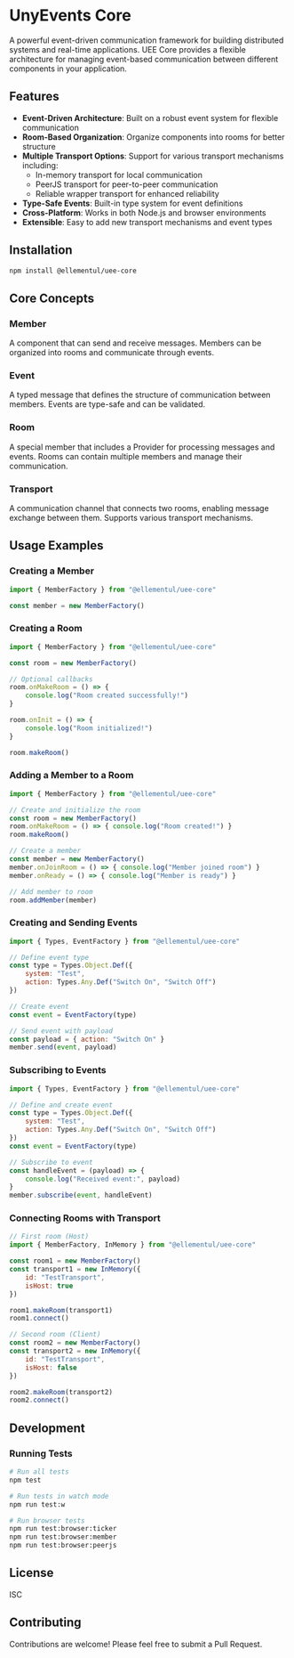 # UnyEvents Core

A powerful event-driven communication framework for building distributed systems and real-time applications. UEE Core provides a flexible architecture for managing event-based communication between different components in your application.

## Features

- **Event-Driven Architecture**: Built on a robust event system for flexible communication
- **Room-Based Organization**: Organize components into rooms for better structure
- **Multiple Transport Options**: Support for various transport mechanisms including:
  - In-memory transport for local communication
  - PeerJS transport for peer-to-peer communication
  - Reliable wrapper transport for enhanced reliability
- **Type-Safe Events**: Built-in type system for event definitions
- **Cross-Platform**: Works in both Node.js and browser environments
- **Extensible**: Easy to add new transport mechanisms and event types

## Installation

```bash
npm install @ellementul/uee-core
```

## Core Concepts

### Member
A component that can send and receive messages. Members can be organized into rooms and communicate through events.

### Event
A typed message that defines the structure of communication between members. Events are type-safe and can be validated.

### Room
A special member that includes a Provider for processing messages and events. Rooms can contain multiple members and manage their communication.

### Transport
A communication channel that connects two rooms, enabling message exchange between them. Supports various transport mechanisms.

## Usage Examples

### Creating a Member

```js
import { MemberFactory } from "@ellementul/uee-core"

const member = new MemberFactory()
```

### Creating a Room

```js
import { MemberFactory } from "@ellementul/uee-core"

const room = new MemberFactory()

// Optional callbacks
room.onMakeRoom = () => { 
    console.log("Room created successfully!") 
}

room.onInit = () => { 
    console.log("Room initialized!") 
}

room.makeRoom()
```

### Adding a Member to a Room

```js
import { MemberFactory } from "@ellementul/uee-core"

// Create and initialize the room
const room = new MemberFactory()
room.onMakeRoom = () => { console.log("Room created!") }
room.makeRoom()

// Create a member
const member = new MemberFactory()
member.onJoinRoom = () => { console.log("Member joined room") }
member.onReady = () => { console.log("Member is ready") }

// Add member to room
room.addMember(member)
```

### Creating and Sending Events

```js
import { Types, EventFactory } from "@ellementul/uee-core"

// Define event type
const type = Types.Object.Def({ 
    system: "Test", 
    action: Types.Any.Def("Switch On", "Switch Off") 
})

// Create event
const event = EventFactory(type)

// Send event with payload
const payload = { action: "Switch On" }
member.send(event, payload)
```

### Subscribing to Events

```js
import { Types, EventFactory } from "@ellementul/uee-core"

// Define and create event
const type = Types.Object.Def({ 
    system: "Test", 
    action: Types.Any.Def("Switch On", "Switch Off") 
})
const event = EventFactory(type)

// Subscribe to event
const handleEvent = (payload) => { 
    console.log("Received event:", payload) 
}
member.subscribe(event, handleEvent)
```

### Connecting Rooms with Transport

```js
// First room (Host)
import { MemberFactory, InMemory } from "@ellementul/uee-core"

const room1 = new MemberFactory()
const transport1 = new InMemory({ 
    id: "TestTransport", 
    isHost: true 
})

room1.makeRoom(transport1)
room1.connect()

// Second room (Client)
const room2 = new MemberFactory()
const transport2 = new InMemory({ 
    id: "TestTransport", 
    isHost: false 
})

room2.makeRoom(transport2)
room2.connect()
```

## Development

### Running Tests

```bash
# Run all tests
npm test

# Run tests in watch mode
npm run test:w

# Run browser tests
npm run test:browser:ticker
npm run test:browser:member
npm run test:browser:peerjs
```

## License

ISC

## Contributing

Contributions are welcome! Please feel free to submit a Pull Request.